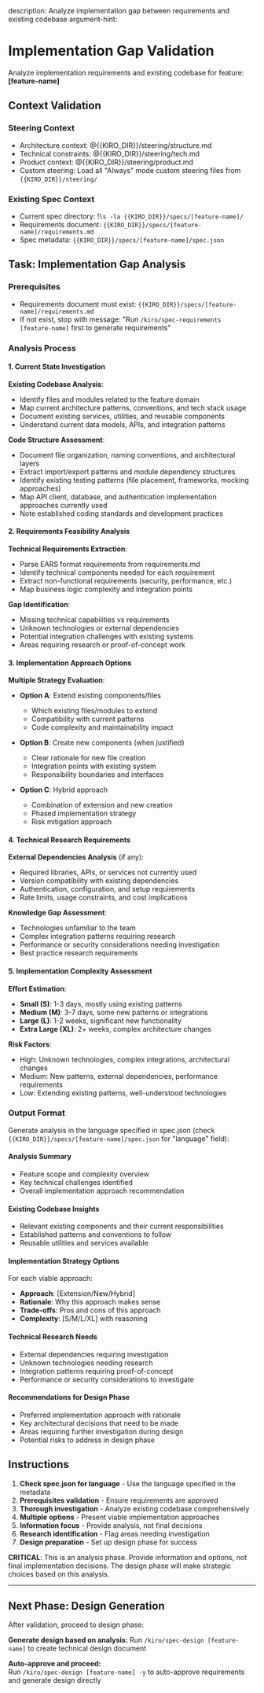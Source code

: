 <meta>
description: Analyze implementation gap between requirements and existing codebase
argument-hint: <feature-name>
</meta>

# Implementation Gap Validation

Analyze implementation requirements and existing codebase for feature: **[feature-name]**

## Context Validation

### Steering Context
- Architecture context: @{{KIRO_DIR}}/steering/structure.md
- Technical constraints: @{{KIRO_DIR}}/steering/tech.md
- Product context: @{{KIRO_DIR}}/steering/product.md
- Custom steering: Load all "Always" mode custom steering files from `{{KIRO_DIR}}/steering/`

### Existing Spec Context
- Current spec directory: !`ls -la {{KIRO_DIR}}/specs/[feature-name]/`
- Requirements document: `{{KIRO_DIR}}/specs/[feature-name]/requirements.md`
- Spec metadata: `{{KIRO_DIR}}/specs/[feature-name]/spec.json`

## Task: Implementation Gap Analysis

### Prerequisites
- Requirements document must exist: `{{KIRO_DIR}}/specs/[feature-name]/requirements.md`
- If not exist, stop with message: "Run `/kiro/spec-requirements [feature-name]` first to generate requirements"

### Analysis Process

#### 1. Current State Investigation
**Existing Codebase Analysis**:
- Identify files and modules related to the feature domain
- Map current architecture patterns, conventions, and tech stack usage
- Document existing services, utilities, and reusable components
- Understand current data models, APIs, and integration patterns

**Code Structure Assessment**:
- Document file organization, naming conventions, and architectural layers
- Extract import/export patterns and module dependency structures  
- Identify existing testing patterns (file placement, frameworks, mocking approaches)
- Map API client, database, and authentication implementation approaches currently used
- Note established coding standards and development practices

#### 2. Requirements Feasibility Analysis
**Technical Requirements Extraction**:
- Parse EARS format requirements from requirements.md
- Identify technical components needed for each requirement
- Extract non-functional requirements (security, performance, etc.)
- Map business logic complexity and integration points

**Gap Identification**:
- Missing technical capabilities vs requirements
- Unknown technologies or external dependencies
- Potential integration challenges with existing systems
- Areas requiring research or proof-of-concept work

#### 3. Implementation Approach Options
**Multiple Strategy Evaluation**:
- **Option A**: Extend existing components/files
  - Which existing files/modules to extend
  - Compatibility with current patterns
  - Code complexity and maintainability impact

- **Option B**: Create new components (when justified)
  - Clear rationale for new file creation
  - Integration points with existing system
  - Responsibility boundaries and interfaces

- **Option C**: Hybrid approach
  - Combination of extension and new creation
  - Phased implementation strategy
  - Risk mitigation approach

#### 4. Technical Research Requirements
**External Dependencies Analysis** (if any):
- Required libraries, APIs, or services not currently used
- Version compatibility with existing dependencies
- Authentication, configuration, and setup requirements
- Rate limits, usage constraints, and cost implications

**Knowledge Gap Assessment**:
- Technologies unfamiliar to the team
- Complex integration patterns requiring research
- Performance or security considerations needing investigation
- Best practice research requirements

#### 5. Implementation Complexity Assessment
**Effort Estimation**:
- **Small (S)**: 1-3 days, mostly using existing patterns
- **Medium (M)**: 3-7 days, some new patterns or integrations
- **Large (L)**: 1-2 weeks, significant new functionality
- **Extra Large (XL)**: 2+ weeks, complex architecture changes

**Risk Factors**:
- High: Unknown technologies, complex integrations, architectural changes
- Medium: New patterns, external dependencies, performance requirements
- Low: Extending existing patterns, well-understood technologies

### Output Format

Generate analysis in the language specified in spec.json (check `{{KIRO_DIR}}/specs/[feature-name]/spec.json` for "language" field):

#### Analysis Summary
- Feature scope and complexity overview
- Key technical challenges identified
- Overall implementation approach recommendation

#### Existing Codebase Insights
- Relevant existing components and their current responsibilities
- Established patterns and conventions to follow
- Reusable utilities and services available

#### Implementation Strategy Options
For each viable approach:
- **Approach**: [Extension/New/Hybrid]
- **Rationale**: Why this approach makes sense
- **Trade-offs**: Pros and cons of this approach
- **Complexity**: [S/M/L/XL] with reasoning

#### Technical Research Needs
- External dependencies requiring investigation
- Unknown technologies needing research
- Integration patterns requiring proof-of-concept
- Performance or security considerations to investigate

#### Recommendations for Design Phase
- Preferred implementation approach with rationale
- Key architectural decisions that need to be made
- Areas requiring further investigation during design
- Potential risks to address in design phase

## Instructions

1. **Check spec.json for language** - Use the language specified in the metadata
2. **Prerequisites validation** - Ensure requirements are approved
3. **Thorough investigation** - Analyze existing codebase comprehensively
4. **Multiple options** - Present viable implementation approaches
5. **Information focus** - Provide analysis, not final decisions
6. **Research identification** - Flag areas needing investigation
7. **Design preparation** - Set up design phase for success

**CRITICAL**: This is an analysis phase. Provide information and options, not final implementation decisions. The design phase will make strategic choices based on this analysis.

---

## Next Phase: Design Generation

After validation, proceed to design phase:

**Generate design based on analysis:**
Run `/kiro/spec-design [feature-name]` to create technical design document

**Auto-approve and proceed:**  
Run `/kiro/spec-design [feature-name] -y` to auto-approve requirements and generate design directly


